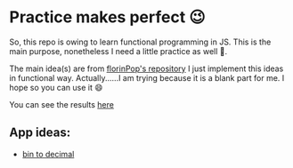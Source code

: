 # Practice makes perfect :wink:

So, this repo is owing to learn functional programming in JS. This is the main purpose, nonetheless I need a little practice as well :duck:.

The main idea(s) are from [florinPop's repository](https://github.com/florinpop17/app-ideas) I just implement this ideas in functional way. Actually......I am trying because it is a blank part for me. I hope so you can use it :smile:

You can see the results [here](https://tothricsaj.github.io/functionalAppIdeas/)

## App ideas:
* [bin to decimal](https://github.com/florinpop17/app-ideas/blob/master/Projects/1-Beginner/Bin2Dec-App.md)